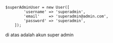     $superAdminUser = new User([
            'username' => 'superadmin',
            'email'    => 'superadmin@admin.com',
            'password' => 'superadmin',
        ]);
di atas adalah akun super admin
